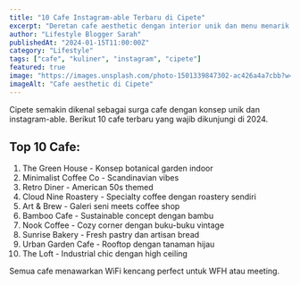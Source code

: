 ```yaml
---
title: "10 Cafe Instagram-able Terbaru di Cipete"
excerpt: "Deretan cafe aesthetic dengan interior unik dan menu menarik bermunculan di kawasan Cipete yang semakin hits."
author: "Lifestyle Blogger Sarah"
publishedAt: "2024-01-15T11:00:00Z"
category: "Lifestyle"
tags: ["cafe", "kuliner", "instagram", "cipete"]
featured: true
image: "https://images.unsplash.com/photo-1501339847302-ac426a4a7cbb?w=1200&h=675&fit=crop"
imageAlt: "Cafe aesthetic di Cipete"
---
```


Cipete semakin dikenal sebagai surga cafe dengan konsep unik dan instagram-able. Berikut 10 cafe terbaru yang wajib dikunjungi di 2024.

## Top 10 Cafe:
1. The Green House - Konsep botanical garden indoor
2. Minimalist Coffee Co - Scandinavian vibes
3. Retro Diner - American 50s themed
4. Cloud Nine Roastery - Specialty coffee dengan roastery sendiri  
5. Art & Brew - Galeri seni meets coffee shop
6. Bamboo Cafe - Sustainable concept dengan bambu
7. Nook Coffee - Cozy corner dengan buku-buku vintage
8. Sunrise Bakery - Fresh pastry dan artisan bread
9. Urban Garden Cafe - Rooftop dengan tanaman hijau
10. The Loft - Industrial chic dengan high ceiling

Semua cafe menawarkan WiFi kencang perfect untuk WFH atau meeting.
